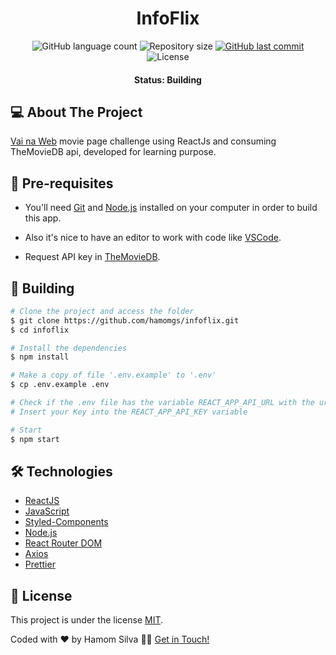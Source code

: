<h1 align="center">InfoFlix</h1>

<p align="center">
  <img alt="GitHub language count" src="https://img.shields.io/github/languages/count/hamomgs/infoflix?color=%2304D361" />

  <img alt="Repository size" src="https://img.shields.io/github/repo-size/hamomgs/infoflix" />
  
  <a href="https://github.com/tgmarinho/README-ecoleta/commits/master">
    <img alt="GitHub last commit" src="https://img.shields.io/github/last-commit/hamomgs/infoflix" />
  </a>
    
   <img alt="License" src="https://img.shields.io/badge/license-MIT-brightgreen" />
</p>

<h4 align="center">Status: Building</h4>

## 💻 About The Project
[Vai na Web](https://vainaweb.com.br) movie page challenge using ReactJs and consuming TheMovieDB api, developed for learning purpose.
<!-- You can see the demo by clicking [here](https://infoflix-hamomgs.vercel.app/). -->

<!-- ### Mobile

<img src="#" alt="mobile version" width="300px" />

### Web

<img src="#" alt="web version" width="800px" /> -->

## 🚀 Pre-requisites

- You'll need [Git](https://git-scm.com) and [Node.js](https://nodejs.org) installed on your computer in order to build this app. 

- Also it's nice to have an editor to work with code like [VSCode](https://code.visualstudio.com/).

- Request API key in [TheMovieDB](https://developers.themoviedb.org/3/getting-started/introduction).

## 🎲 Building

```bash
# Clone the project and access the folder
$ git clone https://github.com/hamomgs/infoflix.git
$ cd infoflix

# Install the dependencies
$ npm install

# Make a copy of file '.env.example' to '.env'
$ cp .env.example .env

# Check if the .env file has the variable REACT_APP_API_URL with the url of the API
# Insert your Key into the REACT_APP_API_KEY variable

# Start
$ npm start
```

## 🛠 Technologies

- [ReactJS](https://pt-br.reactjs.org/)
- [JavaScript](https://devdocs.io/javascript/)
- [Styled-Components](https://styled-components.com)
- [Node.js](https://nodejs.org/en/)
- [React Router DOM](https://reactrouter.com/)
- [Axios](https://github.com/axios/axios/)
- [Prettier](https://prettier.io/)

## 📝 License

This project is under the license [MIT](https://github.com/hamomgs/infoflix/blob/main/LICENCE).

Coded with ❤ by Hamom Silva 👋🏽 [Get in Touch!](Https://www.linkedin.com/in/hamomgs/)
